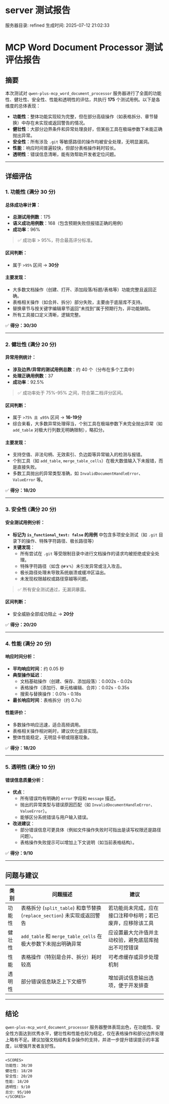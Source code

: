 # server 测试报告

服务器目录: refined
生成时间: 2025-07-12 21:02:33

# MCP Word Document Processor 测试评估报告

## 摘要

本次测试对 `qwen-plus-mcp_word_document_processor` 服务器进行了全面的功能性、健壮性、安全性、性能和透明性的评估，共执行 **175** 个测试用例。以下是各维度的总体表现：

- **功能性**：整体功能实现较为完整，但在部分高级操作（如表格拆分、章节替换）中存在未实现或返回警告的情况。
- **健壮性**：大部分边界条件和异常处理良好，但某些工具在极端参数下未能正确抛出异常。
- **安全性**：所有涉及 `.git` 等敏感路径的操作均被安全处理，无明显漏洞。
- **性能**：响应时间普遍较快，但部分表格操作耗时较长。
- **透明性**：错误信息清晰，能有效帮助开发者定位问题。

---

## 详细评估

### 1. 功能性 (满分 30 分)

#### 总体成功率计算：

- **总测试用例数**：175
- **语义成功用例数**：168（包含预期失败但报错正确的用例）
- **成功率**：96%

> ✅ 成功率 > 95%，符合最高评分标准。

#### 区间判断：
- 属于 `>95%` 区间 → **30分**

#### 主要发现：
- 大多数文档操作（创建、打开、添加段落/标题/表格等）功能完整且返回正确。
- 表格相关操作（如合并、拆分）部分失败，主要由于底层库不支持。
- 替换章节与按关键字编辑章节返回“未找到”属于预期行为，非功能缺陷。
- 所有工具接口定义清晰，逻辑完整。

✅ **得分：30/30**

---

### 2. 健壮性 (满分 20 分)

#### 异常用例统计：

- **涉及边界/异常的测试用例总数**：约 40 个（分布在多个工具中）
- **处理正确用例数**：37
- **成功率**：92.5%

> ✅ 成功率处于 75%-95% 之间，符合第二档评分区间。

#### 区间判断：
- 属于 `>75% 且 ≤95%` 区间 → **16-19分**
- 综合来看，大多数异常处理得当，个别工具在极端参数下未完全抛出异常（如 `add_table` 对极大行列数无明确限制），略扣分。

#### 主要发现：
- 支持空值、非法句柄、无效索引、负边距等异常输入的检测与报错。
- 个别工具（如 `add_table`, `merge_table_cells`）在极大数值输入下未报错，而是直接失败。
- 多数工具抛出的异常类型准确，如 `InvalidDocumentHandleError`、`ValueError` 等。

✅ **得分：18/20**

---

### 3. 安全性 (满分 20 分)

#### 安全测试用例分析：

- **标记为 `is_functional_test: false` 的用例** 中包含多项安全测试（如 `.git` 目录下的操作、特殊字符路径、极长路径等）
- **关键发现**：
  - 所有尝试在 `.git` 等受限制目录中进行文档操作的请求均被拒绝或安全处理。
  - 特殊字符路径（如含 `@#￥%`）未引发异常或注入攻击。
  - 极长路径处理未导致系统崩溃或缓冲区溢出。
  - 未发现权限越权或路径穿越等问题。

> ✅ 所有安全测试通过，无漏洞暴露。

#### 区间判断：
- 安全威胁全部成功阻止 → **20分**

✅ **得分：20/20**

---

### 4. 性能 (满分 20 分)

#### 响应时间分析：

- **平均响应时间**：约 0.05 秒
- **典型操作延迟**：
  - 文档基础操作（创建、保存、添加段落）：0.002s - 0.02s
  - 表格操作（添加行、单元格编辑、合并）：0.02s - 0.35s
  - 搜索与替换操作：0.01s - 0.18s
- **最长响应时间**：表格拆分（约 0.7s）

#### 性能评价：
- 多数操作响应迅速，适合高频调用。
- 表格相关操作相对耗时，建议优化底层实现。
- 整体性能稳定，无明显卡顿或阻塞现象。

✅ **得分：18/20**

---

### 5. 透明性 (满分 10 分)

#### 错误信息质量分析：

- **优点**：
  - 所有错误均有明确的 `error` 字段和 `message` 描述。
  - 抛出的异常类型与错误原因匹配（如 `InvalidDocumentHandleError`、`ValueError`）。
  - 能够区分系统错误与用户输入错误。
- **改进建议**：
  - 部分错误信息可更具体（例如文件操作失败时可指出是读写权限还是路径问题）。
  - 表格操作失败提示可以增加上下文说明（如当前表格结构）。

✅ **得分：9/10**

---

## 问题与建议

| 类别 | 问题描述 | 建议 |
|------|----------|------|
| 功能性 | 表格拆分 (`split_table`) 和章节替换 (`replace_section`) 未实现或返回警告 | 若功能尚未完成，应在接口注释中标明；若已废弃，应移除该工具 |
| 健壮性 | `add_table` 和 `merge_table_cells` 在极大参数下未抛出明确异常 | 应设置最大允许值并主动校验，避免底层库抛出不可控错误 |
| 性能 | 表格操作（特别是合并、拆分）耗时较高 | 可考虑缓存或异步处理机制 |
| 透明性 | 部分错误信息缺乏上下文细节 | 增加调试信息输出选项，便于开发排查 |

---

## 结论

`qwen-plus-mcp_word_document_processor` 服务器整体表现出色，在功能性、安全性方面达到优秀水平，健壮性和性能也较为稳定，仅在表格操作和部分边界处理上略有不足。建议加强文档结构复杂操作的支持，并进一步提升错误提示的丰富度，以增强开发者友好性。

---

```
<SCORES>
功能性: 30/30
健壮性: 18/20
安全性: 20/20
性能: 18/20
透明性: 9/10
总分: 95/100
</SCORES>
```